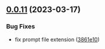 ## [0.0.11](https://github.com/lisiur/askai/compare/v0.0.10...v0.0.11) (2023-03-17)


### Bug Fixes

* fix prompt file extension ([3861e10](https://github.com/lisiur/askai/commit/3861e1033a57bc867f51ed97cf08a34682699972))